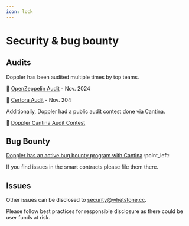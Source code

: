 ```yaml
---
icon: lock
---
```


# Security & bug bounty

## Audits

Doppler has been audited multiple times by top teams.&#x20;

:link: [OpenZeppelin Audit](https://drive.google.com/drive/folders/1cgY4UDtQ9j2v1t4XvFBraJqNCUfrdFxq?dmr=1\&ec=wgc-drive-globalnav-goto) - Nov. 2024

:link: [Certora Audit](https://drive.google.com/drive/folders/1cgY4UDtQ9j2v1t4XvFBraJqNCUfrdFxq?dmr=1\&ec=wgc-drive-globalnav-goto) - Nov. 204

Additionally, Doppler had a public audit contest done via Cantina.&#x20;

:link: [Doppler Cantina Audit Contest](https://cantina.xyz/competitions/57b00aab-8f8b-4d62-9378-41b6460ce6aa)



## Bug Bounty

[Doppler has an active bug bounty program with Cantina](https://cantina.xyz/bounties) :point\_left:

If you find issues in the smart contracts please file them there.



## Issues

Other issues can be disclosed to security@whetstone.cc.&#x20;

Please follow best practices for responsible disclosure as there could be user funds at risk.

